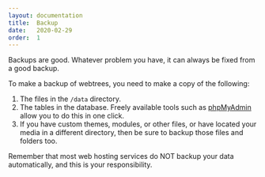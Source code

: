 ```yaml
---
layout: documentation
title:  Backup
date:   2020-02-29
order:  1
---
```


Backups are good. Whatever problem you have, it can always be fixed from a good backup.

To make a backup of webtrees, you need to make a copy of the following:

1. The files in the `/data` directory.
2. The tables in the database. Freely available tools such as [phpMyAdmin](http://www.phpmyadmin.net) allow you to do this in one click.
3. If you have custom themes, modules, or other files, or have located your media in a different directory, then be sure to backup those files and folders too.

Remember that most web hosting services do NOT backup your data automatically, and this is your responsibility.




